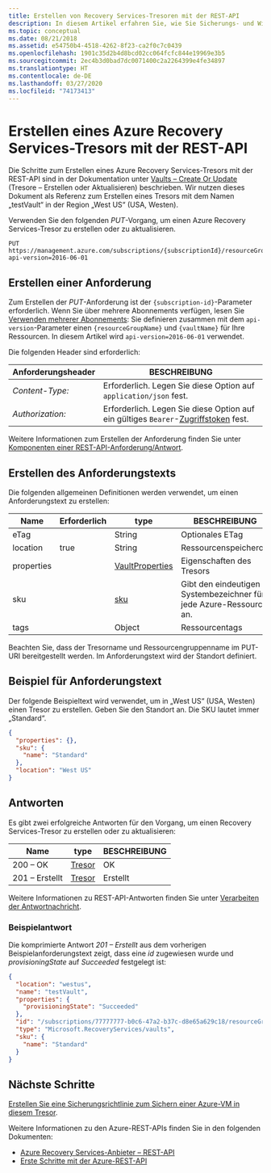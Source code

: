 ```yaml
---
title: Erstellen von Recovery Services-Tresoren mit der REST-API
description: In diesem Artikel erfahren Sie, wie Sie Sicherungs- und Wiederherstellungsvorgänge der Azure-VM-Sicherung mit der REST-API verwalten.
ms.topic: conceptual
ms.date: 08/21/2018
ms.assetid: e54750b4-4518-4262-8f23-ca2f0c7c0439
ms.openlocfilehash: 1901c35d2b4d8bcd02cc064fcfc844e19969e3b5
ms.sourcegitcommit: 2ec4b3d0bad7dc0071400c2a2264399e4fe34897
ms.translationtype: HT
ms.contentlocale: de-DE
ms.lasthandoff: 03/27/2020
ms.locfileid: "74173413"
---
```

# <a name="create-azure-recovery-services-vault-using-rest-api"></a>Erstellen eines Azure Recovery Services-Tresors mit der REST-API

Die Schritte zum Erstellen eines Azure Recovery Services-Tresors mit der REST-API sind in der Dokumentation unter [Vaults – Create Or Update](https://docs.microsoft.com/rest/api/recoveryservices/vaults/createorupdate) (Tresore – Erstellen oder Aktualisieren) beschrieben. Wir nutzen dieses Dokument als Referenz zum Erstellen eines Tresors mit dem Namen „testVault“ in der Region „West US“ (USA, Westen).

Verwenden Sie den folgenden *PUT*-Vorgang, um einen Azure Recovery Services-Tresor zu erstellen oder zu aktualisieren.

```http
PUT https://management.azure.com/subscriptions/{subscriptionId}/resourceGroups/{resourceGroupName}/providers/Microsoft.RecoveryServices/vaults/{vaultName}?api-version=2016-06-01
```

## <a name="create-a-request"></a>Erstellen einer Anforderung

Zum Erstellen der *PUT*-Anforderung ist der `{subscription-id}`-Parameter erforderlich. Wenn Sie über mehrere Abonnements verfügen, lesen Sie [Verwenden mehrerer Abonnements](/cli/azure/manage-azure-subscriptions-azure-cli?view=azure-cli-latest): Sie definieren zusammen mit dem `api-version`-Parameter einen `{resourceGroupName}` und `{vaultName}` für Ihre Ressourcen. In diesem Artikel wird `api-version=2016-06-01` verwendet.

Die folgenden Header sind erforderlich:

| Anforderungsheader   | BESCHREIBUNG |
|------------------|-----------------|
| *Content-Type:*  | Erforderlich. Legen Sie diese Option auf `application/json` fest. |
| *Authorization:* | Erforderlich. Legen Sie diese Option auf ein gültiges `Bearer`-[Zugriffstoken](https://docs.microsoft.com/rest/api/azure/#authorization-code-grant-interactive-clients) fest. |

Weitere Informationen zum Erstellen der Anforderung finden Sie unter [Komponenten einer REST-API-Anforderung/Antwort](/rest/api/azure/#components-of-a-rest-api-requestresponse).

## <a name="create-the-request-body"></a>Erstellen des Anforderungstexts

Die folgenden allgemeinen Definitionen werden verwendet, um einen Anforderungstext zu erstellen:

|Name  |Erforderlich  |type  |BESCHREIBUNG  |
|---------|---------|---------|---------|
|eTag     |         |   String      |  Optionales ETag       |
|location     |  true       |String         |   Ressourcenspeicherort      |
|properties     |         | [VaultProperties](https://docs.microsoft.com/rest/api/recoveryservices/vaults/createorupdate#vaultproperties)        |  Eigenschaften des Tresors       |
|sku     |         |  [sku](https://docs.microsoft.com/rest/api/recoveryservices/vaults/createorupdate#sku)       |    Gibt den eindeutigen Systembezeichner für jede Azure-Ressource an.     |
|tags     |         | Object        |     Ressourcentags    |

Beachten Sie, dass der Tresorname und Ressourcengruppenname im PUT-URI bereitgestellt werden. Im Anforderungstext wird der Standort definiert.

## <a name="example-request-body"></a>Beispiel für Anforderungstext

Der folgende Beispieltext wird verwendet, um in „West US“ (USA, Westen) einen Tresor zu erstellen. Geben Sie den Standort an. Die SKU lautet immer „Standard“.

```json
{
  "properties": {},
  "sku": {
    "name": "Standard"
  },
  "location": "West US"
}
```

## <a name="responses"></a>Antworten

Es gibt zwei erfolgreiche Antworten für den Vorgang, um einen Recovery Services-Tresor zu erstellen oder zu aktualisieren:

|Name  |type  |BESCHREIBUNG  |
|---------|---------|---------|
|200 – OK     |   [Tresor](https://docs.microsoft.com/rest/api/recoveryservices/vaults/createorupdate#vault)      | OK        |
|201 – Erstellt     | [Tresor](https://docs.microsoft.com/rest/api/recoveryservices/vaults/createorupdate#vault)        |   Erstellt      |

Weitere Informationen zu REST-API-Antworten finden Sie unter [Verarbeiten der Antwortnachricht](/rest/api/azure/#process-the-response-message).

### <a name="example-response"></a>Beispielantwort

Die komprimierte Antwort *201 – Erstellt* aus dem vorherigen Beispielanforderungstext zeigt, dass eine *id* zugewiesen wurde und *provisioningState* auf *Succeeded* festgelegt ist:

```json
{
  "location": "westus",
  "name": "testVault",
  "properties": {
    "provisioningState": "Succeeded"
  },
  "id": "/subscriptions/77777777-b0c6-47a2-b37c-d8e65a629c18/resourceGroups/Default-RecoveryServices-ResourceGroup/providers/Microsoft.RecoveryServices/vaults/testVault",
  "type": "Microsoft.RecoveryServices/vaults",
  "sku": {
    "name": "Standard"
  }
}
```

## <a name="next-steps"></a>Nächste Schritte

[Erstellen Sie eine Sicherungsrichtlinie zum Sichern einer Azure-VM in diesem Tresor](backup-azure-arm-userestapi-createorupdatepolicy.md).

Weitere Informationen zu den Azure-REST-APIs finden Sie in den folgenden Dokumenten:

- [Azure Recovery Services-Anbieter – REST-API](/rest/api/recoveryservices/)
- [Erste Schritte mit der Azure-REST-API](/rest/api/azure/)
